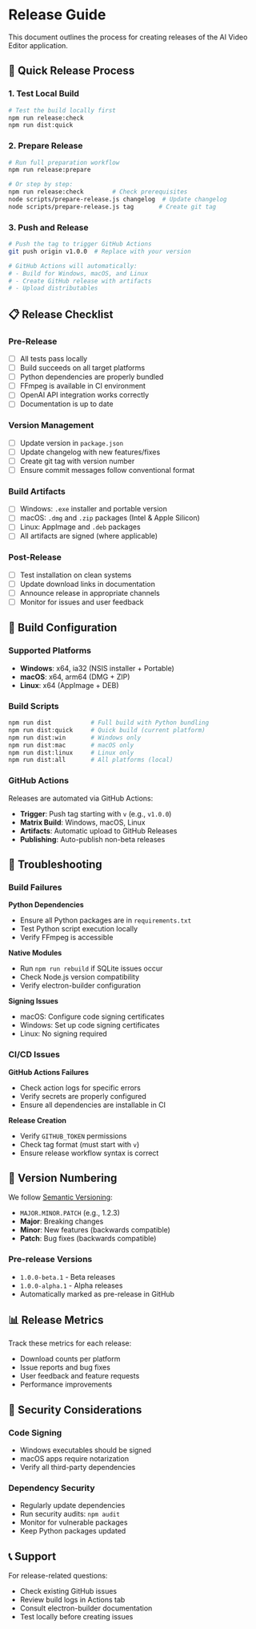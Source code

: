 # Release Guide

This document outlines the process for creating releases of the AI Video Editor application.

## 🚀 Quick Release Process

### 1. Test Local Build
```bash
# Test the build locally first
npm run release:check
npm run dist:quick
```

### 2. Prepare Release
```bash
# Run full preparation workflow
npm run release:prepare

# Or step by step:
npm run release:check        # Check prerequisites
node scripts/prepare-release.js changelog  # Update changelog
node scripts/prepare-release.js tag       # Create git tag
```

### 3. Push and Release
```bash
# Push the tag to trigger GitHub Actions
git push origin v1.0.0  # Replace with your version

# GitHub Actions will automatically:
# - Build for Windows, macOS, and Linux
# - Create GitHub release with artifacts
# - Upload distributables
```

## 📋 Release Checklist

### Pre-Release
- [ ] All tests pass locally
- [ ] Build succeeds on all target platforms
- [ ] Python dependencies are properly bundled
- [ ] FFmpeg is available in CI environment
- [ ] OpenAI API integration works correctly
- [ ] Documentation is up to date

### Version Management
- [ ] Update version in `package.json`
- [ ] Update changelog with new features/fixes
- [ ] Create git tag with version number
- [ ] Ensure commit messages follow conventional format

### Build Artifacts
- [ ] Windows: `.exe` installer and portable version
- [ ] macOS: `.dmg` and `.zip` packages (Intel & Apple Silicon)
- [ ] Linux: AppImage and `.deb` packages
- [ ] All artifacts are signed (where applicable)

### Post-Release
- [ ] Test installation on clean systems
- [ ] Update download links in documentation
- [ ] Announce release in appropriate channels
- [ ] Monitor for issues and user feedback

## 🔧 Build Configuration

### Supported Platforms
- **Windows**: x64, ia32 (NSIS installer + Portable)
- **macOS**: x64, arm64 (DMG + ZIP)
- **Linux**: x64 (AppImage + DEB)

### Build Scripts
```bash
npm run dist           # Full build with Python bundling
npm run dist:quick     # Quick build (current platform)
npm run dist:win       # Windows only
npm run dist:mac       # macOS only
npm run dist:linux     # Linux only
npm run dist:all       # All platforms (local)
```

### GitHub Actions
Releases are automated via GitHub Actions:
- **Trigger**: Push tag starting with `v` (e.g., `v1.0.0`)
- **Matrix Build**: Windows, macOS, Linux
- **Artifacts**: Automatic upload to GitHub Releases
- **Publishing**: Auto-publish non-beta releases

## 🐛 Troubleshooting

### Build Failures

**Python Dependencies**
- Ensure all Python packages are in `requirements.txt`
- Test Python script execution locally
- Verify FFmpeg is accessible

**Native Modules**
- Run `npm run rebuild` if SQLite issues occur
- Check Node.js version compatibility
- Verify electron-builder configuration

**Signing Issues**
- macOS: Configure code signing certificates
- Windows: Set up code signing certificates
- Linux: No signing required

### CI/CD Issues

**GitHub Actions Failures**
- Check action logs for specific errors
- Verify secrets are properly configured
- Ensure all dependencies are installable in CI

**Release Creation**
- Verify `GITHUB_TOKEN` permissions
- Check tag format (must start with `v`)
- Ensure release workflow syntax is correct

## 📝 Version Numbering

We follow [Semantic Versioning](https://semver.org/):
- `MAJOR.MINOR.PATCH` (e.g., 1.2.3)
- **Major**: Breaking changes
- **Minor**: New features (backwards compatible)
- **Patch**: Bug fixes (backwards compatible)

### Pre-release Versions
- `1.0.0-beta.1` - Beta releases
- `1.0.0-alpha.1` - Alpha releases
- Automatically marked as pre-release in GitHub

## 📊 Release Metrics

Track these metrics for each release:
- Download counts per platform
- Issue reports and bug fixes
- User feedback and feature requests
- Performance improvements

## 🔐 Security Considerations

### Code Signing
- Windows executables should be signed
- macOS apps require notarization
- Verify all third-party dependencies

### Dependency Security
- Regularly update dependencies
- Run security audits: `npm audit`
- Monitor for vulnerable packages
- Keep Python packages updated

## 📞 Support

For release-related questions:
- Check existing GitHub issues
- Review build logs in Actions tab
- Consult electron-builder documentation
- Test locally before creating issues